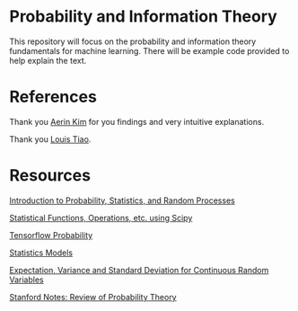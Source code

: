# Probability and Information Theory

This repository will focus on the probability and information theory fundamentals for machine learning. There will be example code provided to help explain the text.

# References

Thank you [Aerin Kim](https://medium.com/@aerinykim) for you findings and very intuitive explanations.

Thank you [Louis Tiao](https://tiao.io/#projects).


# Resources

[Introduction to Probability, Statistics, and Random Processes](https://www.probabilitycourse.com/preface.php)

[Statistical Functions, Operations, etc. using Scipy](https://docs.scipy.org/doc/scipy/reference/stats.html)

[Tensorflow Probability](https://medium.com/tensorflow/introducing-tensorflow-probability-dca4c304e245)

[Statistics Models](https://github.com/statsmodels/statsmodels)

[Expectation, Variance and Standard Deviation for Continuous Random Variables](https://ocw.mit.edu/courses/mathematics/18-05-introduction-to-probability-and-statistics-spring-2014/readings/MIT18_05S14_Reading6a.pdf)

[Stanford Notes: Review of Probability Theory](http://cs229.stanford.edu/section/cs229-prob.pdf)
